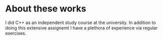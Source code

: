 # About these works

I did C++ as an independent study course at the university. In addition to doing this extensive assignemt
I have a plethora of experience via regular exercises.